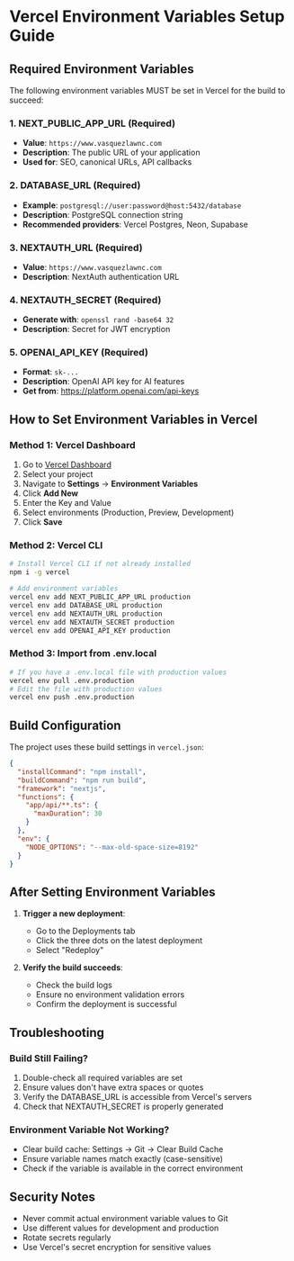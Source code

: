 # Vercel Environment Variables Setup Guide

## Required Environment Variables

The following environment variables MUST be set in Vercel for the build to succeed:

### 1. NEXT_PUBLIC_APP_URL (Required)

- **Value**: `https://www.vasquezlawnc.com`
- **Description**: The public URL of your application
- **Used for**: SEO, canonical URLs, API callbacks

### 2. DATABASE_URL (Required)

- **Example**: `postgresql://user:password@host:5432/database`
- **Description**: PostgreSQL connection string
- **Recommended providers**: Vercel Postgres, Neon, Supabase

### 3. NEXTAUTH_URL (Required)

- **Value**: `https://www.vasquezlawnc.com`
- **Description**: NextAuth authentication URL

### 4. NEXTAUTH_SECRET (Required)

- **Generate with**: `openssl rand -base64 32`
- **Description**: Secret for JWT encryption

### 5. OPENAI_API_KEY (Required)

- **Format**: `sk-...`
- **Description**: OpenAI API key for AI features
- **Get from**: https://platform.openai.com/api-keys

## How to Set Environment Variables in Vercel

### Method 1: Vercel Dashboard

1. Go to [Vercel Dashboard](https://vercel.com/dashboard)
2. Select your project
3. Navigate to **Settings** → **Environment Variables**
4. Click **Add New**
5. Enter the Key and Value
6. Select environments (Production, Preview, Development)
7. Click **Save**

### Method 2: Vercel CLI

```bash
# Install Vercel CLI if not already installed
npm i -g vercel

# Add environment variables
vercel env add NEXT_PUBLIC_APP_URL production
vercel env add DATABASE_URL production
vercel env add NEXTAUTH_URL production
vercel env add NEXTAUTH_SECRET production
vercel env add OPENAI_API_KEY production
```

### Method 3: Import from .env.local

```bash
# If you have a .env.local file with production values
vercel env pull .env.production
# Edit the file with production values
vercel env push .env.production
```

## Build Configuration

The project uses these build settings in `vercel.json`:

```json
{
  "installCommand": "npm install",
  "buildCommand": "npm run build",
  "framework": "nextjs",
  "functions": {
    "app/api/**.ts": {
      "maxDuration": 30
    }
  },
  "env": {
    "NODE_OPTIONS": "--max-old-space-size=8192"
  }
}
```

## After Setting Environment Variables

1. **Trigger a new deployment**:
   - Go to the Deployments tab
   - Click the three dots on the latest deployment
   - Select "Redeploy"

2. **Verify the build succeeds**:
   - Check the build logs
   - Ensure no environment validation errors
   - Confirm the deployment is successful

## Troubleshooting

### Build Still Failing?

1. Double-check all required variables are set
2. Ensure values don't have extra spaces or quotes
3. Verify the DATABASE_URL is accessible from Vercel's servers
4. Check that NEXTAUTH_SECRET is properly generated

### Environment Variable Not Working?

- Clear build cache: Settings → Git → Clear Build Cache
- Ensure variable names match exactly (case-sensitive)
- Check if the variable is available in the correct environment

## Security Notes

- Never commit actual environment variable values to Git
- Use different values for development and production
- Rotate secrets regularly
- Use Vercel's secret encryption for sensitive values
